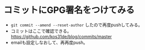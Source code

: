 # コミットにGPG署名をつけてみる
* `git commit --amend --reset-author` したので再度pushしてみる。
* コミットはここで確認できる。https://github.com/kos31de/blog/commits/master
* emailも設定しなおして、再再度push。

